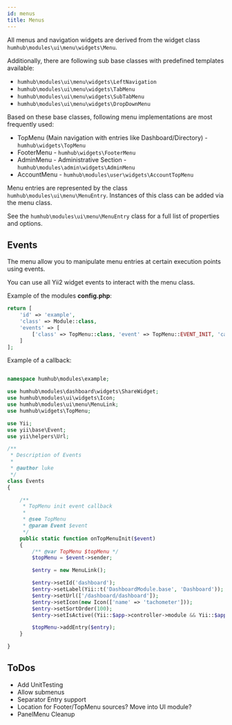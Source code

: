 ```yaml
---
id: menus
title: Menus
---
```



All menus and navigation widgets are derived from the widget class `humhub\modules\ui\menu\widgets\Menu`.

Additionally, there are following sub base classes with predefined templates available:

- `humhub\modules\ui\menu\widgets\LeftNavigation`
- `humhub\modules\ui\menu\widgets\TabMenu`
- `humhub\modules\ui\menu\widgets\SubTabMenu`
- `humhub\modules\ui\menu\widgets\DropDownMenu`


Based on these base classes, following menu implementations are most frequently used:

- TopMenu (Main navigation with entries like Dashboard/Directory) -  `humhub\widgets\TopMenu`
- FooterMenu - `humhub\widgets\FooterMenu`
- AdminMenu - Administrative Section -  `humhub\modules\admin\widgets\AdminMenu`
- AccountMenu - `humhub\modules\user\widgets\AccountTopMenu`


Menu entries are represented by the class `humhub\modules\ui\menu\MenuEntry`. 
Instances of this class can be added via the menu class.

See the `humhub\modules\ui\menu\MenuEntry` class for a full list of properties and options.


Events
------

The menu allow you to manipulate menu entries at certain execution points using events.

You can use all Yii2 widget events to interact with the menu class.


Example of the modules **config.php**:

```php
return [
    'id' => 'example',
    'class' => Module::class,
    'events' => [
        ['class' => TopMenu::class, 'event' => TopMenu::EVENT_INIT, 'callback' => ['\humhub\modules\example\Events', 'onTopMenuInit']],
    ]
];
```


Example of a callback:


```php

namespace humhub\modules\example;

use humhub\modules\dashboard\widgets\ShareWidget;
use humhub\modules\ui\widgets\Icon;
use humhub\modules\ui\menu\MenuLink;
use humhub\widgets\TopMenu;

use Yii;
use yii\base\Event;
use yii\helpers\Url;

/**
 * Description of Events
 *
 * @author luke
 */
class Events
{

    /**
     * TopMenu init event callback
     *
     * @see TopMenu
     * @param Event $event
     */
    public static function onTopMenuInit($event)
    {
        /** @var TopMenu $topMenu */
        $topMenu = $event->sender;

        $entry = new MenuLink();

        $entry->setId('dashboard');
        $entry->setLabel(Yii::t('DashboardModule.base', 'Dashboard'));
        $entry->setUrl(['/dashboard/dashboard']);
        $entry->setIcon(new Icon(['name' => 'tachometer']));
        $entry->setSortOrder(100);
        $entry->setIsActive((Yii::$app->controller->module && Yii::$app->controller->module->id === 'dashboard'));

        $topMenu->addEntry($entry);
    }

}


``` 

 
ToDos
-----

- Add UnitTesting
- Allow submenus
- Separator Entry support
- Location for Footer/TopMenu sources? Move into UI module?
- PanelMenu Cleanup
